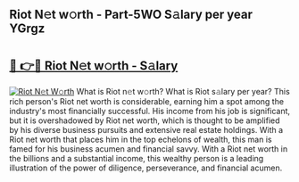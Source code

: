 ## Riot N𝚎t w𝚘rth - Part-5WO S𝚊lary per year YGrgz

# <h2><a href="http://gc2max.nevu.top/?p=Riot">🔗 👉🔴 Riot N𝚎t w𝚘rth - S𝚊lary</a></h2>

[![Riot N𝚎t W𝚘rth](https://i.imgur.com/Oavwk0R.jpeg)](http://gc2max.nevu.top/?p=Riot)
What is Riot n𝚎t w𝚘rth? What is Riot s𝚊lary per year?
This rich person's Riot net worth is considerable, earning him a spot among the industry's most financially successful. His income from his job is significant, but it is overshadowed by Riot net worth, which is thought to be amplified by his diverse business pursuits and extensive real estate holdings. With a Riot net worth that places him in the top echelons of wealth, this man is famed for his business acumen and financial savvy. With a Riot net worth in the billions and a substantial income, this wealthy person is a leading illustration of the power of diligence, perseverance, and financial acumen.
